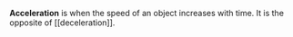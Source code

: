 **Acceleration** is when the speed of an object increases with time. It is the opposite of [[deceleration]].